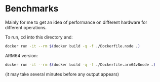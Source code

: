 # Benchmarks

Mainly for me to get an idea of performance on different hardware for different operations.

To run, cd into this directory and:

```bash
docker run -it --rm $(docker build -q -f ./Dockerfile.node .)
```

ARM64 version:

```bash
docker run -it --rm $(docker build -q -f ./Dockerfile.arm64v8node .)
```

(it may take several minutes before any output appears)
